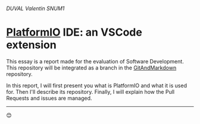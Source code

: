 ###### DUVAL Valentin SNUM1


# [PlatformIO](https://platformio.org) IDE: an VSCode extension

This essay is a report made for the evaluation of Software Development. This repository will be integrated as a branch in the [GitAndMarkdown](https://gitlab.enssat.fr/rgerzagu/gitandmarkdown) repository.

In this report, I will first present you what is PlatformIO and what it is used for. Then I'll describe its repository. Finally, I will explain how the Pull Requests and issues are managed.

---

:blush: 